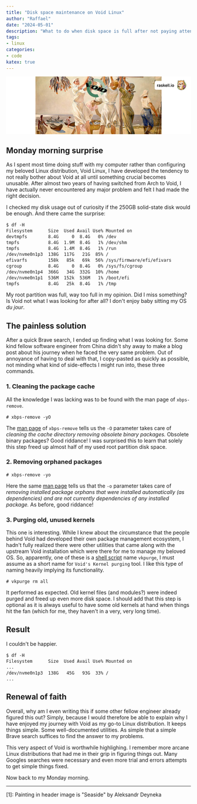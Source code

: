 ```yaml
---
title: "Disk space maintenance on Void Linux"
author: "Raffael"
date: "2024-05-01"
description: "What to do when disk space is full after not paying attention after many months if not years of using Void Linux."
tags:
- linux
categories:
- code
katex: true
---
```


![void-disk-usage.png](void-disk-usage.png)

## Monday morning surprise

As I spent most time doing stuff with my computer rather than configuring my beloved Linux distribution, Void Linux, I have developed the tendency to not really bother about Void at all until something crucial becomes unusable. After almost two years of having switched from Arch to Void, I have actually never encountered any major problem and felt I had made the right decision.

I checked my disk usage out of curiosity if the 250GB solid-state disk would be enough. And there came the surprise:

```
$ df -H
Filesystem      Size  Used Avail Use% Mounted on
devtmpfs        8.4G     0  8.4G   0% /dev
tmpfs           8.4G  1.9M  8.4G   1% /dev/shm
tmpfs           8.4G  1.4M  8.4G   1% /run
/dev/nvme0n1p3  138G  117G   21G  85% /
efivarfs        158k   85k   69k  56% /sys/firmware/efi/efivars
cgroup          8.4G     0  8.4G   0% /sys/fs/cgroup
/dev/nvme0n1p4  366G   34G  332G  10% /home
/dev/nvme0n1p1  536M  152k  536M   1% /boot/efi
tmpfs           8.4G   25k  8.4G   1% /tmp
```

My root partition was full, way too full in my opinion. Did I miss something? Is Void not what I was looking for after all? I don't enjoy baby sitting my OS _du jour_.

## The painless solution

After a quick Brave search, I ended up finding what I was looking for. Some kind fellow software engineer from China didn't shy away to make a blog post about his journey when he faced the very same problem. Out of annoyance of having to deal with that, I copy-pasted as quickly as possible, not minding what kind of side-effects I might run into, these three commands.

### 1. Cleaning the package cache

All the knowledge I was lacking was to be found with the man page of `xbps-remove`.

```
# xbps-remove -yO
```

The [man page](https://man.voidlinux.org/xbps-remove.1#O,) of `xbps-remove` tells us the `-O` parameter takes care of _cleaning the cache directory removing obsolete binary packages._ Obsolete binary packages? Good riddance! I was surprised this to learn that solely this step freed up almost half of my used root partition disk space.

### 2. Removing orphaned packages

```
# xbps-remove -yo
```

Here the same [man page](https://man.voidlinux.org/xbps-remove.1#o,) tells us that the `-o` parameter takes care of _removing installed package orphans that were installed automatically (as dependencies) and are not currently dependencies of any installed package._ As before, good riddance!

### 3. Purging old, unused kernels 

This one is interesting. While I knew about the circumstance that the people behind Void had developed their own package management ecosystem, I hadn't fully realized there were other utilities that came along with the upstream Void installation which were there for me to manage my beloved OS. So, apparently, one of these is a [shell script](https://github.com/void-linux/void-packages/blob/master/srcpkgs/base-files/files/vkpurge) name `vkpurge`, I must assume as a short name for `Void's Kernel purging` tool. I like this type of naming heavily implying its functionality.

```
# vkpurge rm all
```

It performed as expected. Old kernel files (and modules?) were indeed purged and freed up even more disk space. I should add that this step is optional as it is always useful to have some old kernels at hand when things hit the fan (which for me, they haven't in a very, very long time).

## Result

I couldn't be happier.

```
$ df -H
Filesystem      Size  Used Avail Use% Mounted on
...
/dev/nvme0n1p3  138G   45G   93G  33% /
...
```

## Renewal of faith

Overall, why am I even writing this if some other fellow engineer already figured this out? Simply, because I would therefore be able to explain why I have enjoyed my journey with Void as my go-to Linux distribution. It keeps things simple. Some well-documented utilities. As simple that a simple Brave search suffices to find the answer to my problems.

This very aspect of Void is worthwhile highlighing. I remember more arcane Linux distributions that had me in their grip in figuring things out. Many Googles searches were necessary and even more trial and errors attempts to get simple things fixed.

Now back to my Monday morning.

---

[1]: Painting in header image is "Seaside" by Aleksandr Deyneka
